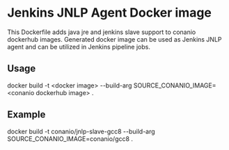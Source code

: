 # Jenkins JNLP Agent Docker image

This Dockerfile adds java jre and jenkins slave support to conanio dockerhub images.
Generated docker image can be used as Jenkins JNLP agent and can be utilized in Jenkins pipeline jobs.

## Usage 
docker build -t \<docker image\> --build-arg SOURCE_CONANIO_IMAGE=\<conanio dockerhub image\> .

## Example
docker build -t conanio/jnlp-slave-gcc8 --build-arg SOURCE_CONANIO_IMAGE=conanio/gcc8 .
